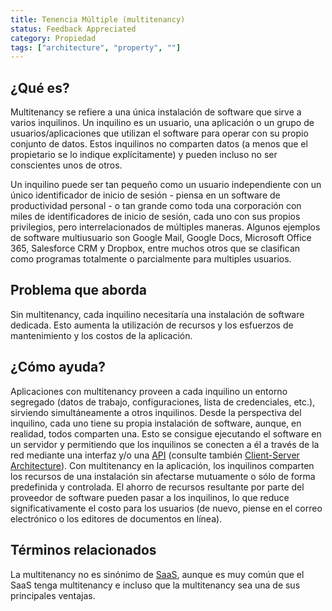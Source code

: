 ```yaml
---
title: Tenencia Múltiple (multitenancy)
status: Feedback Appreciated
category: Propiedad
tags: ["architecture", "property", ""]
---
```


## ¿Qué es?

Multitenancy se refiere a una única instalación de software que sirve a varios inquilinos. Un inquilino es un usuario, una aplicación o un grupo de usuarios/aplicaciones que utilizan el software para operar con su propio conjunto de datos. Estos inquilinos no comparten datos (a menos que el propietario se lo indique explícitamente) y pueden incluso no ser conscientes unos de otros.  

Un inquilino puede ser tan pequeño como un usuario independiente con un único identificador de inicio de sesión - piensa en un software de productividad personal - o tan grande como toda una corporación con miles de identificadores de inicio de sesión, cada uno con sus propios privilegios, pero interrelacionados de múltiples maneras. Algunos ejemplos de software multiusuario son Google Mail, Google Docs, Microsoft Office 365, Salesforce CRM y Dropbox, entre muchos otros que se clasifican como programas totalmente o parcialmente para multiples usuarios.

## Problema que aborda 

Sin multitenancy, cada inquilino necesitaría una instalación de software dedicada. Esto aumenta la utilización de recursos y los esfuerzos de mantenimiento y los costos de la aplicación.

## ¿Cómo ayuda?

Aplicaciones con multitenancy proveen a cada inquilino un entorno segregado (datos de trabajo, configuraciones, lista de credenciales, etc.), sirviendo simultáneamente a otros inquilinos. Desde la perspectiva del inquilino, cada uno tiene su propia instalación de software, aunque, en realidad, todos comparten una. Esto se consigue ejecutando el software en un servidor y permitiendo que los inquilinos se conecten a él a través de la red mediante una interfaz y/o una [API](/application-programming-interface/) (consulte también [Client-Server Architecture](/client-server-architecture/)). Con multitenancy en la aplicación, los inquilinos comparten los recursos de una instalación sin afectarse mutuamente o sólo de forma predefinida y controlada. El ahorro de recursos resultante por parte del proveedor de software pueden pasar a los inquilinos, lo que reduce significativamente el costo para los usuarios (de nuevo, piense en el correo electrónico o los editores de documentos en línea).

## Términos relacionados

La multitenancy no es sinónimo de [SaaS](/software-as-a-service/), aunque es muy común que el SaaS tenga multitenancy e incluso que la multitenancy sea una de sus principales ventajas.

